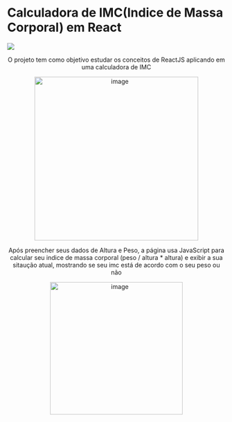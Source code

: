 # Calculadora de IMC(Indice de Massa Corporal) em React
<img src="https://img.shields.io/badge/React-20232A?style=for-the-badge&logo=react&logoColor=61DAFB">
<div align="center">
<p>O projeto tem como objetivo estudar os conceitos de ReactJS aplicando em uma calculadora de IMC</p>
<img width="378" alt="image" src="https://github.com/JohnSilva98/CalculadoraIMC_React/assets/53828298/52af26ee-0114-4fe9-ac45-5da2e4e24b8d">


<p>Após preencher seus dados de Altura e Peso, a página usa JavaScript para calcular seu indice de massa corporal
  (peso / altura * altura)  e exibir a sua sitaução atual, mostrando se seu imc está de acordo
  com o seu peso ou não</p>
  <img width="306" alt="image" src="https://github.com/JohnSilva98/CalculadoraIMC_React/assets/53828298/66cb1358-16cf-4c33-a2ed-52b1c61716aa">
</div>
